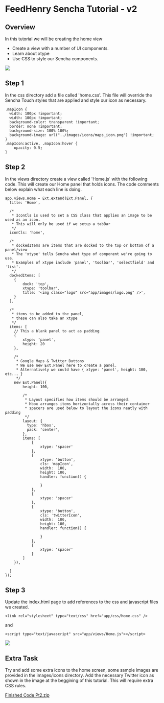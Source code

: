 # FeedHenry Sencha Tutorial - v2

## Overview

In this tutorial we will be creating the home view

* Create a view with a number of UI components.
* Learn about xtype
* Use CSS to style our Sencha components. 

![](https://github.com/feedhenry/FH-Training-App-Sencha/blob/v2/docs/HomeView.png?raw=true)

## Step 1

In the css directory add a file called 'home.css'. This file will override the Sencha Touch styles that are applied and style our icon as necessary. 

	.mapIcon {
	  width: 100px !important;
	  width: 100px !important;
	  background-color: transparent !important;
	  border: none !important;
	  background-size: 100% 100%;
	  background-image: url("../images/icons/maps_icon.png") !important;
	}
	.mapIcon:active, .mapIcon:hover {
		opacity: 0.5;
	}

## Step 2

In the views directory create a view called 'Home.js' with the following code. This will create our Home panel that holds icons. The code comments below explain what each line is doing.

	app.views.Home = Ext.extend(Ext.Panel, {
	  title: 'Home',

	  /*
	   * IconCls is used to set a CSS class that applies an image to be used as an icon.
	   * This will only be used if we setup a tabBar
	   */
	  iconCls: 'home',

	  /*
	   * dockedItems are items that are docked to the top or bottom of a panel/view
	   * The 'xtype' tells Sencha what type of component we're going to use.
	   * Examples of xtype include 'panel', 'toolbar', 'selectfield' and 'list'.
	   */
	  dockedItems: [
	  	{
	  		dock: 'top',
	  		xtype: 'toolbar',
	  		title: '<img class="logo" src="app/images/logo.png" />',
	  	}
	  ],

	  /*
	   * items to be added to the panel, 
	   * these can also take an xtype
	   */
	  items: [
	    // This a blank panel to act as padding
	    {
	  		xtype: 'panel',
	  		height: 20
	  	},

	  	/* 
	  	 * Google Maps & Twitter Buttons
	  	 * We use new Ext.Panel here to create a panel.
	  	 * Alternatively we could have { xtype: 'panel', height: 100, etc... }
	  	 */
	  	new Ext.Panel({
	  		height: 100,

	  		/*
	  		 * Layout specifies how items should be arranged.
	  		 * hbox arranges items horizontally across their container
	  		 * spacers are used below to layout the icons neatly with padding
	  		 */
	  		layout: {
		      type: 'hbox',
		      pack: 'center',  
		    },
		    items: [
		    	{
			  		xtype: 'spacer'
			  	},
			  	{
			  		xtype: 'button',
			  		cls: 'mapIcon',
			  		width:  100,
			  		height: 100,
			  		handler: function() {
			  			
			  		}
			  	},
			  	{
			  		xtype: 'spacer'
			  	},
			  	{
			  		xtype: 'button',
			  		cls: 'twitterIcon',
			  		width:  100,
			  		height: 100,
			  		handler: function() {
			  			
			  		}
			  	},
			  	{
			  		xtype: 'spacer'
			  	}
		    ]
	  	}),

	  ]
	});

## Step 3

Update the index.html page to add references to the css and javascript files we created.

	<link rel="stylesheet" type="text/css" href="app/css/home.css" />

and

	<script type="text/javascript" src="app/views/Home.js"></script>

![](https://github.com/feedhenry/FH-Training-App-Sencha/blob/v2/docs/HomeView.png?raw=true)

## Extra Task

Try and add some extra icons to the home screen, some sample images are provided in the images/icons directory. Add the necessary Twitter icon as shown in the image at the beggining of this tutorial. This will require extra CSS rules.

<a href="https://github.com/feedhenry/FH-Training-App-Sencha/zipball/v3">Finished Code Pt2.zip</a>